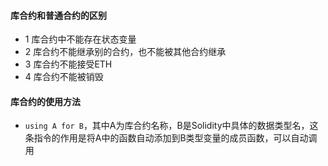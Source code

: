 #### 库合约和普通合约的区别

- 1 库合约中不能存在状态变量
- 2 库合约不能继承别的合约，也不能被其他合约继承
- 3 库合约不能接受ETH
- 4 库合约不能被销毁

#### 库合约的使用方法

- ```using A for B```，其中A为库合约名称，B是Solidity中具体的数据类型名，这条指令的作用是将A中的函数自动添加到B类型变量的成员函数，可以自动调用

